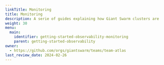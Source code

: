 ```yaml
---
linkTitle: Monitoring
title: Monitoring
description: A serie of guides explaining how Giant Swarm clusters are monitored and what can be configured.
weight: 30
menu:
  main:
    identifier: getting-started-observability-monitoring
    parent: getting-started-observability
owner:
  - https://github.com/orgs/giantswarm/teams/team-atlas
last_review_date: 2024-02-26
---
```

